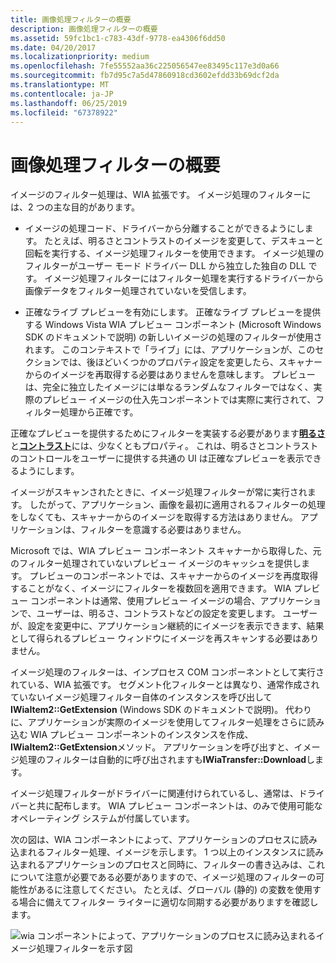 ```yaml
---
title: 画像処理フィルターの概要
description: 画像処理フィルターの概要
ms.assetid: 59fc1bc1-c783-43df-9778-ea4306f6dd50
ms.date: 04/20/2017
ms.localizationpriority: medium
ms.openlocfilehash: 7fe55552aa36c225056547ee83495c117e3d0a66
ms.sourcegitcommit: fb7d95c7a5d47860918cd3602efdd33b69dcf2da
ms.translationtype: MT
ms.contentlocale: ja-JP
ms.lasthandoff: 06/25/2019
ms.locfileid: "67378922"
---
```

# <a name="introduction-to-image-processing-filters"></a>画像処理フィルターの概要





イメージのフィルター処理は、WIA 拡張です。 イメージ処理のフィルターには、2 つの主な目的があります。

-   イメージの処理コード、ドライバーから分離することができるようにします。 たとえば、明るさとコントラストのイメージを変更して、デスキューと回転を実行する、イメージ処理フィルターを使用できます。 イメージ処理のフィルターがユーザー モード ドライバー DLL から独立した独自の DLL です。 イメージ処理フィルターにはフィルター処理を実行するドライバーから画像データをフィルター処理されていないを受信します。

-   正確なライブ プレビューを有効にします。 正確なライブ プレビューを提供する Windows Vista WIA プレビュー コンポーネント (Microsoft Windows SDK のドキュメントで説明) の新しいイメージの処理のフィルターが使用されます。 このコンテキストで「ライブ」には、アプリケーションが、このセクションでは、後ほどいくつかのプロパティ設定を変更したら、スキャナーからのイメージを再取得する必要はありませんを意味します。 プレビューは、完全に独立したイメージには単なるランダムなフィルターではなく、実際のプレビュー イメージの仕入先コンポーネントでは実際に実行されて、フィルター処理から正確です。

正確なプレビューを提供するためにフィルターを実装する必要があります[**明るさ**](https://docs.microsoft.com/windows-hardware/drivers/image/wia-ips-brightness)と[**コントラスト**](https://docs.microsoft.com/windows-hardware/drivers/image/wia-ips-contrast)には、少なくともプロパティ。 これは、明るさとコントラストのコントロールをユーザーに提供する共通の UI は正確なプレビューを表示できるようにします。

イメージがスキャンされたときに、イメージ処理フィルターが常に実行されます。 したがって、アプリケーション、画像を最初に適用されるフィルターの処理をしなくても、スキャナーからのイメージを取得する方法はありません。 アプリケーションは、フィルターを意識する必要はありません。

Microsoft では、WIA プレビュー コンポーネント スキャナーから取得した、元のフィルター処理されていないプレビュー イメージのキャッシュを提供します。 プレビューのコンポーネントでは、スキャナーからのイメージを再度取得することがなく、イメージにフィルターを複数回を適用できます。 WIA プレビュー コンポーネントは通常、使用プレビュー イメージの場合、アプリケーションで、ユーザーは、明るさ、コントラストなどの設定を変更します。 ユーザーが、設定を変更中に、アプリケーション継続的にイメージを表示できます、結果として得られるプレビュー ウィンドウにイメージを再スキャンする必要はありません。

イメージ処理のフィルターは、インプロセス COM コンポーネントとして実行されている、WIA 拡張です。 セグメント化フィルターとは異なり、通常作成されていないイメージ処理フィルター自体のインスタンスを呼び出して**IWiaItem2::GetExtension** (Windows SDK のドキュメントで説明)。 代わりに、アプリケーションが実際のイメージを使用してフィルター処理をさらに読み込む WIA プレビュー コンポーネントのインスタンスを作成、 **IWiaItem2::GetExtension**メソッド。 アプリケーションを呼び出すと、イメージ処理のフィルターは自動的に呼び出されますも**IWiaTransfer::Download**します。

イメージ処理フィルターがドライバーに関連付けられているし、通常は、ドライバーと共に配布します。 WIA プレビュー コンポーネントは、のみで使用可能なオペレーティング システムが付属しています。

次の図は、WIA コンポーネントによって、アプリケーションのプロセスに読み込まれるフィルター処理、イメージを示します。 1 つ以上のインスタンスに読み込まれるアプリケーションのプロセスと同時に、フィルターの書き込みは、これについて注意が必要である必要がありますので、イメージ処理のフィルターの可能性があるに注意してください。 たとえば、グローバル (静的) の変数を使用する場合に備えてフィルター ライターに適切な同期する必要がありますを確認します。

![wia コンポーネントによって、アプリケーションのプロセスに読み込まれるイメージ処理フィルターを示す図](images/wia-components-app-process.png)

 

 




